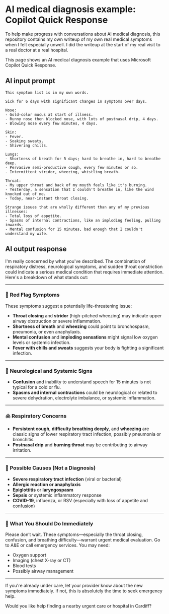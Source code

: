 # AI medical diagnosis example: Copilot Quick Response

To help make progress with conversations about AI medical diagnosis, this repository contains my own writeup of my own real medical symptoms when I felt especially unwell. I did the writeup at the start of my real visit to a real doctor at a real hospital.

This page shows an AI medical diagnosis example that uses Microsoft Copilot Quick Response.

## AI input prompt

```text
This symptom list is in my own words.

Sick for 6 days with significant changes in symptoms over days.

Nose:
- Gold-color mucus at start of illness.
- Runny nose then blocked nose, with lots of postnasal drip, 4 days.
- Blowing nose every few minutes, 4 days.

Skin:
- Fever.
- Soaking sweats.
- Shivering chills.

Lungs:
- Shortness of breath for 5 days; hard to breathe in, hard to breathe deep.
- Pervasive semi-productive cough, every few minutes or so.
- Intermittent stridor, wheezing, whistling breath.

Throat:
- My upper throat and back of my mouth feels like it's burning.
- Yesterday, a sensation that I couldn't breathe in, like the wind knocked out of me. 
- Today, near-instant throat closing.

Strange issues that are wholly different than any of my previous illnesses:
- Total loss of appetite.
- Spasms of internal contractions, like an imploding feeling, pulling inwards.
- Mental confusion for 15 minutes, bad enough that I couldn't understand my wife.
```

## AI output response

I'm really concerned by what you've described. The combination of respiratory distress, neurological symptoms, and sudden throat constriction could indicate a serious medical condition that requires immediate attention. Here's a breakdown of what stands out:

---

### 🚨 Red Flag Symptoms
These symptoms suggest a potentially life-threatening issue:
- **Throat closing** and **stridor** (high-pitched wheezing) may indicate upper airway obstruction or severe inflammation.
- **Shortness of breath** and **wheezing** could point to bronchospasm, pneumonia, or even anaphylaxis.
- **Mental confusion** and **imploding sensations** might signal low oxygen levels or systemic infection.
- **Fever with chills and sweats** suggests your body is fighting a significant infection.

---

### 🧠 Neurological and Systemic Signs
- **Confusion** and inability to understand speech for 15 minutes is not typical for a cold or flu.
- **Spasms and internal contractions** could be neurological or related to severe dehydration, electrolyte imbalance, or systemic inflammation.

---

### 🫁 Respiratory Concerns
- **Persistent cough**, **difficulty breathing deeply**, and **wheezing** are classic signs of lower respiratory tract infection, possibly pneumonia or bronchitis.
- **Postnasal drip** and **burning throat** may be contributing to airway irritation.

---

### 🧪 Possible Causes (Not a Diagnosis)
- **Severe respiratory tract infection** (viral or bacterial)
- **Allergic reaction or anaphylaxis**
- **Epiglottitis** or **laryngospasm**
- **Sepsis** or systemic inflammatory response
- **COVID-19**, influenza, or RSV (especially with loss of appetite and confusion)

---

### 🏥 What You Should Do Immediately
Please don’t wait. These symptoms—especially the throat closing, confusion, and breathing difficulty—warrant urgent medical evaluation. Go to A&E or call emergency services. You may need:
- Oxygen support
- Imaging (chest X-ray or CT)
- Blood tests
- Possibly airway management

---

If you're already under care, let your provider know about the new symptoms immediately. If not, this is absolutely the time to seek emergency help.

Would you like help finding a nearby urgent care or hospital in Cardiff?